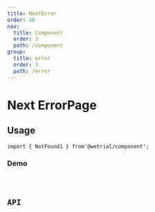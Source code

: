 ```yaml
---
title: NextError
order: 40
nav:
  title: Component
  order: 3
  path: /component
group:
  title: error
  order: 3
  path: /error
---
```


# Next ErrorPage

## Usage

`import { NotFound1 } from'@wetrial/component'; `

### Demo

<code src="../demos/NextError" />

## API
